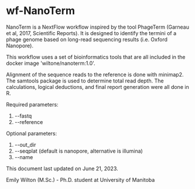 # wf-NanoTerm

NanoTerm is a NextFlow workflow inspired by the tool PhageTerm (Garneau et al, 2017, Scientific Reports).  It is designed to identify the termini of a phage genome based on long-read sequencing results (i.e. Oxford Nanopore).

This workflow uses a set of bioinformatics tools that are all included in the docker image 'wiltone/nanoterm:1.0'.  

Alignment of the sequence reads to the reference is done with minimap2.  The samtools package is used to determine total read depth.  The calculations, logical deductions, and final report generation were all done in R.

Required parameters:
1. --fastq <folder containing processed sequence reads as fastq files>
2. --reference <fasta file of the reference genome>

Optional parameters:
1. --out_dir <diretory to save output files>
2. --seqplat <sequencing platform> (default is nanopore, alternative is illumina)
3. --name <name of the phage to be used in the final report>

This document last updated on June 21, 2023.

Emily Wilton (M.Sc.) - Ph.D. student at University of Manitoba
